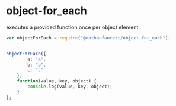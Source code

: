 object-for_each
=======

executes a provided function once per object element.


```javascript
var objectForEach = require("@nathanfaucett/object-for_each");


objectForEach({
        a: "a",
        b: "b",
        c: "c"
    },
    function(value, key, object) {
        console.log(value, key, object);
    }
);
```
